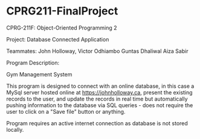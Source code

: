 # CPRG211-FinalProject

CPRG-211F: Object-Oriented Programming 2

Project: Database Connected Application

Teammates:
	John Holloway,
	Victor Odhiambo
	Guntas Dhaliwal
	Aiza Sabir

Program Description:

Gym Management System

This program is designed to connect with an online database, in this case a MySql server hosted online at https://johnholloway.ca, present the existing records to the user, and update the records in real time but automatically pushing information to the database via SQL queries - does not require the user to click on a "Save file" button or anything.

Program requires an active internet connection as database is not stored locally.
